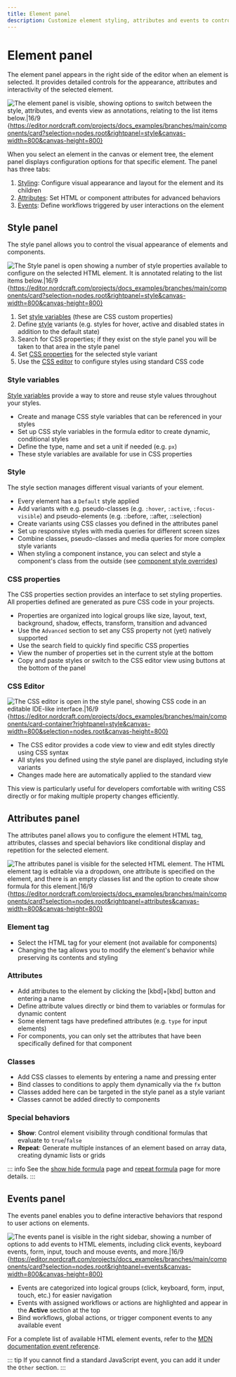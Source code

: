 ```yaml
---
title: Element panel
description: Customize element styling, attributes and events to control appearance, behavior and interactivity of selected components.
---
```


# Element panel

The element panel appears in the right side of the editor when an element is selected. It provides detailed controls for the appearance, attributes and interactivity of the selected element.

![The element panel is visible, showing options to switch between the style, attributes, and events view as annotations, relating to the list items below.|16/9](element-panel.webp 'Element panel'){https://editor.nordcraft.com/projects/docs_examples/branches/main/components/card?selection=nodes.root&rightpanel=style&canvas-width=800&canvas-height=800}

When you select an element in the canvas or element tree, the element panel displays configuration options for that specific element. The panel has three tabs:

1. [Styling](#style-panel): Configure visual appearance and layout for the element and its children
2. [Attributes](#attributes-panel): Set HTML or component attributes for advanced behaviors
3. [Events](#events-panel): Define workflows triggered by user interactions on the element

## Style panel

The style panel allows you to control the visual appearance of elements and components.

![The Style panel is open showing a number of style properties available to configure on the selected HTML element. It is annotated relating to the list items below.|16/9](element-panel-styling.webp 'Styling'){https://editor.nordcraft.com/projects/docs_examples/branches/main/components/card?selection=nodes.root&rightpanel=style&canvas-width=800&canvas-height=800}

1. Set [style variables](#style-variables) (these are CSS custom properties)
2. Define [style](#style) variants (e.g. styles for hover, active and disabled states in addition to the default state)
3. Search for CSS properties; if they exist on the style panel you will be taken to that area in the style panel
4. Set [CSS properties](#css-properties) for the selected style variant
5. Use the [CSS editor](#css-editor) to configure styles using standard CSS code

### Style variables

[Style variables](/styling/conditional-styles#style-variables) provide a way to store and reuse style values throughout your styles.

- Create and manage CSS style variables that can be referenced in your styles
- Set up CSS style variables in the formula editor to create dynamic, conditional styles
- Define the type, name and set a unit if needed (e.g. `px`)
- These style variables are available for use in CSS properties

### Style

The style section manages different visual variants of your element.

- Every element has a `Default` style applied
- Add variants with e.g. pseudo-classes (e.g. `:hover`, `:active`, `:focus-visible`) and pseudo-elements (e.g. ::before, ::after, ::selection)
- Create variants using CSS classes you defined in the attributes panel
- Set up responsive styles with media queries for different screen sizes
- Combine classes, pseudo-classes and media queries for more complex style variants
- When styling a component instance, you can select and style a component's class from the outside (see [component style overrides](/styling/conditional-styles#component-style-overrides))

### CSS properties

The CSS properties section provides an interface to set styling properties. All properties defined are generated as pure CSS code in your projects.

- Properties are organized into logical groups like size, layout, text, background, shadow, effects, transform, transition and advanced
- Use the `Advanced` section to set any CSS property not (yet) natively supported
- Use the search field to quickly find specific CSS properties
- View the number of properties set in the current style at the bottom
- Copy and paste styles or switch to the CSS editor view using buttons at the bottom of the panel

### CSS Editor

![The CSS editor is open in the style panel, showing CSS code in an editable IDE-like interface.|16/9](element-panel-css-editor.webp 'CSS editor'){https://editor.nordcraft.com/projects/docs_examples/branches/main/components/card-container?rightpanel=style&canvas-width=800&selection=nodes.root&canvas-height=800}

- The CSS editor provides a code view to view and edit styles directly using CSS syntax
- All styles you defined using the style panel are displayed, including style variants
- Changes made here are automatically applied to the standard view

This view is particularly useful for developers comfortable with writing CSS directly or for making multiple property changes efficiently.

## Attributes panel

The attributes panel allows you to configure the element HTML tag, attributes, classes and special behaviors like conditional display and repetition for the selected element.

![The attributes panel is visible for the selected HTML element. The HTML element tag is editable via a dropdown, one attribute is specified on the element, and there is an empty classes list and the option to create show formula for this element.|16/9](element-panel-attributes.webp 'Attributes'){https://editor.nordcraft.com/projects/docs_examples/branches/main/components/card?selection=nodes.root&rightpanel=attributes&canvas-width=800&canvas-height=800}

### Element tag

- Select the HTML tag for your element (not available for components)
- Changing the tag allows you to modify the element's behavior while preserving its contents and styling

### Attributes

- Add attributes to the element by clicking the [kbd]+[kbd] button and entering a name
- Define attribute values directly or bind them to variables or formulas for dynamic content
- Some element tags have predefined attributes (e.g. `type` for input elements)
- For components, you can only set the attributes that have been specifically defined for that component

### Classes

- Add CSS classes to elements by entering a name and pressing enter
- Bind classes to conditions to apply them dynamically via the `fx` button
- Classes added here can be targeted in the style panel as a style variant
- Classes cannot be added directly to components

### Special behaviors

- **Show**: Control element visibility through conditional formulas that evaluate to `true`/`false`
- **Repeat**: Generate multiple instances of an element based on array data, creating dynamic lists or grids

::: info
See the [show hide formula](/formulas/show-hide-formula) page and [repeat formula](/formulas/repeat-formula) page for more details.
:::

## Events panel

The events panel enables you to define interactive behaviors that respond to user actions on elements.

![The events panel is visible in the right sidebar, showing a number of options to add events to HTML elements, including click events, keyboard events, form, input, touch and mouse events, and more.|16/9](element-panel-events.webp 'Events'){https://editor.nordcraft.com/projects/docs_examples/branches/main/components/card?selection=nodes.root&rightpanel=events&canvas-width=800&canvas-height=800}

- Events are categorized into logical groups (click, keyboard, form, input, touch, etc.) for easier navigation
- Events with assigned workflows or actions are highlighted and appear in the **Active** section at the top
- Bind workflows, global actions, or trigger component events to any available event

For a complete list of available HTML element events, refer to the [MDN documentation event reference](https://developer.mozilla.org/en-US/docs/Web/Events).

::: tip
If you cannot find a standard JavaScript event, you can add it under the `Other` section.
:::
